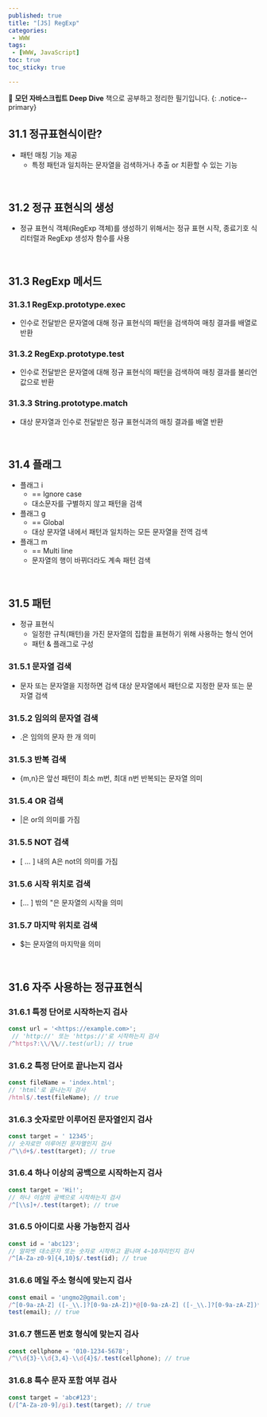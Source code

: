 ```yaml
---
published: true
title: "[JS] RegExp"
categories:
 - WWW
tags:
 - [WWW, JavaScript]
toc: true
toc_sticky: true

---
```


📖 **모던 자바스크립트 Deep Dive** 책으로 공부하고 정리한 필기입니다.
{: .notice--primary}

## 31.1 정규표현식이란?

- 패턴 매칭 기능 제공
  - 특정 패턴과 일치하는 문자열을 검색하거나 추출 or 치환할 수 있는 기능

<br/>

## 31.2 정규 표현식의 생성

- 정규 표현식 객체(RegExp 객체)를 생성하기 위해서는 정규 표현 시작, 종료기호 식 리터럴과 RegExp 생성자 함수를 사용

<br/>

## 31.3 RegExp 메서드

### 31.3.1 RegExp.prototype.exec

- 인수로 전달받은 문자열에 대해 정규 표현식의 패턴을 검색하여 매칭 결과를 배열로 반환

### 31.3.2 RegExp.prototype.test

- 인수로 전달받은 문자열에 대해 정규 표현식의 패턴을 검색하여 매칭 결과를 불리언 값으로 반환

### 31.3.3 String.prototype.match

- 대상 문자열과 인수로 전달받은 정규 표현식과의 매칭 결과를 배열 반환

<br/>

## 31.4 플래그

- 플래그 i
  - == Ignore case
  - 대소문자를 구별하지 않고 패턴을 검색
- 플래그 g
  - == Global
  - 대상 문자열 내에서 패턴과 일치하는 모든 문자열을 전역 검색
- 플래그 m
  - == Multi line
  - 문자열의 행이 바뀌더라도 계속 패턴 검색

<br/>

## 31.5 패턴

- 정규 표현식
  - 일정한 규칙(패턴)을 가진 문자열의 집합을 표현하기 위해 사용하는 형식 언어
  - 패턴 & 플래그로 구성

### 31.5.1 문자열 검색

- 문자 또는 문자열을 지정하면 검색 대상 문자열에서 패턴으로 지정한 문자 또는 문자열 검색

### 31.5.2 임의의 문자열 검색

- .은 임의의 문자 한 개 의미

### 31.5.3 반복 검색

- {m,n}은 앞선 패턴이 최소 m번, 최대 n번 반복되는 문자열 의미

### 31.5.4 OR 검색

- |은 or의 의미를 가짐

### 31.5.5 NOT 검색

- [ … ] 내의 A은 not의 의미를 가짐

### 31.5.6 시작 위치로 검색

- [... ] 밖의 "은 문자열의 시작을 의미

### 31.5.7 마지막 위치로 검색

- $는 문자열의 마지막을 의미

<br/>

## 31.6 자주 사용하는 정규표현식

### 31.6.1 특정 단어로 시작하는지 검사

```js
const url = '<https://example.com>';
 // 'http://' 또는 'https://'로 시작하는지 검사
/^https?:\\/\\//.test(url); // true
```

### 31.6.2 특정 단어로 끝나는지 검사

```js
const fileName = 'index.html';
// 'html'로 끝나는지 검사
/html$/.test(fileName); // true
```

### 31.6.3 숫자로만 이루어진 문자열인지 검사

```js
const target = ' 12345';
// 숫자로만 이루어진 문자열인지 검사
/^\\d+$/.test(target); // true
```

### 31.6.4 하나 이상의 공백으로 시작하는지 검사

```js
const target = 'Hi!';
// 하나 이상의 공백으로 시작하는지 검사
/^[\\s]+/.test(target); // true
```

### 31.6.5 아이디로 사용 가능한지 검사

```js
const id = 'abc123';
// 알파벳 대소문자 또는 숫자로 시작하고 끝나며 4~10자리인지 검사
/^[A-Za-z0-9]{4,10}$/.test(id); // true
```

### 31.6.6 메일 주소 형식에 맞는지 검사

```js
const email = 'ungmo2@gmail.com';
/^[0-9a-zA-Z] ([-_\\.]?[0-9a-zA-Z])*@[0-9a-zA-Z] ([-_\\.]?[0-9a-zA-Z])*\\.[a-zA-Z]{2,3}$/.
test(email); // true
```

### 31.6.7 핸드폰 번호 형식에 맞는지 검사

```js
const cellphone = '010-1234-5678';
/^\\d{3}-\\d{3,4}-\\d{4}$/.test(cellphone); // true
```

### 31.6.8 특수 문자 포함 여부 검사

```js
const target = 'abc#123';
(/[^A-Za-z0-9]/gi).test(target); // true
```


